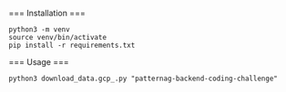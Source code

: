 === Installation ===
```
python3 -m venv 
source venv/bin/activate
pip install -r requirements.txt
```
=== Usage ===
```
python3 download_data.gcp_.py "patternag-backend-coding-challenge"
```
